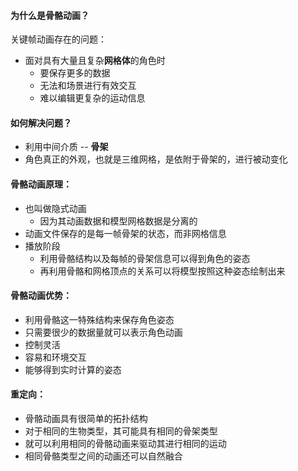 #### 为什么是骨骼动画？
关键帧动画存在的问题：
- 面对具有大量且复杂**网格体**的角色时
	- 要保存更多的数据
	- 无法和场景进行有效交互
	- 难以编辑更复杂的运动信息

#### 如何解决问题？
- 利用中间介质 -- **骨架**
- 角色真正的外观，也就是三维网格，是依附于骨架的，进行被动变化

#### 骨骼动画原理：
- 也叫做隐式动画
	- 因为其动画数据和模型网格数据是分离的
- 动画文件保存的是每一帧骨架的状态，而非网格信息
- 播放阶段
	- 利用骨骼结构以及每帧的骨架信息可以得到角色的姿态
	- 再利用骨骼和网格顶点的关系可以将模型按照这种姿态绘制出来
#### 骨骼动画优势：
- 利用骨骼这一特殊结构来保存角色姿态
- 只需要很少的数据量就可以表示角色动画
- 控制灵活
- 容易和环境交互
- 能够得到实时计算的姿态

#### 重定向：
- 骨骼动画具有很简单的拓扑结构
- 对于相同的生物类型，其可能具有相同的骨架类型
- 就可以利用相同的骨骼动画来驱动其进行相同的运动
- 相同骨骼类型之间的动画还可以自然融合
